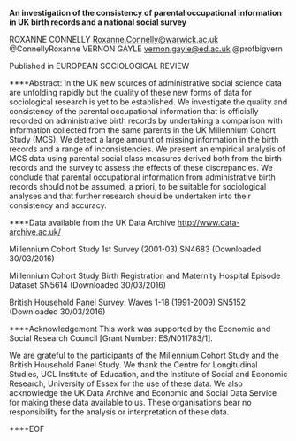 **An investigation of the consistency of parental occupational information in UK birth records and a national social survey**

ROXANNE CONNELLY Roxanne.Connelly@warwick.ac.uk @ConnellyRoxanne
VERNON GAYLE vernon.gayle@ed.ac.uk @profbigvern

Published in EUROPEAN SOCIOLOGICAL REVIEW

****Abstract:
In the UK new sources of administrative social science data are unfolding 
rapidly but the quality of these new forms of data for sociological research 
is yet to be established. We investigate the quality and consistency of the 
parental occupational information that is officially recorded on administrative 
birth records by undertaking a comparison with information collected from the 
same parents in the UK Millennium Cohort Study (MCS). We detect a large amount 
of missing information in the birth records and a range of inconsistencies. We 
present an empirical analysis of MCS data using parental social class measures 
derived both from the birth records and the survey to assess the effects of 
these discrepancies. We conclude that parental occupational information from 
administrative birth records should not be assumed, a priori, to be suitable 
for sociological analyses and that further research should be undertaken into 
their consistency and accuracy.

****Data available from the UK Data Archive http://www.data-archive.ac.uk/

Millennium Cohort Study 1st Survey (2001-03) SN4683 (Downloaded 30/03/2016)

Millennium Cohort Study Birth Registration and Maternity Hospital Episode Dataset SN5614 (Downloaded 30/03/2016)

British Household Panel Survey: Waves 1-18 (1991-2009) SN5152 (Downloaded 30/03/2016)

****Acknowledgement
This work was supported by the Economic and Social Research Council [Grant Number: ES/N011783/1]. 

We are grateful to the participants of the Millennium Cohort Study and the British Household Panel Study. We thank the Centre for Longitudinal Studies, UCL Institute of Education, and the Institute of Social and Economic Research, University of Essex for the use of these data. We also acknowledge the UK Data Archive and Economic and Social Data Service for making these data available to us. These organisations bear no responsibility for the analysis or interpretation of these data.

****EOF

